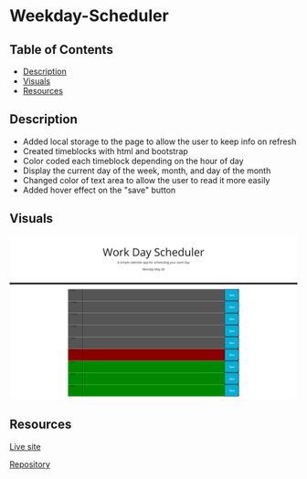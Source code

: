 # Weekday-Scheduler


## Table of Contents
- [Description](#description)
- [Visuals](#visuals)
- [Resources](#resources)


## Description
- Added local storage to the page to allow the user to keep info on refresh
- Created timeblocks with html and bootstrap
- Color coded each timeblock depending on the hour of day
- Display the current day of the week, month, and day of the month
- Changed color of text area to allow the user to read it more easily
- Added hover effect on the "save" button

## Visuals
![PNG](./assets/images/Work-Day-Scheduler.png)

## Resources 
[Live site](https://ntraugh.github.io/Weekday-Scheduler/)

[Repository](https://github.com/ntraugh/Weekday-Scheduler)
